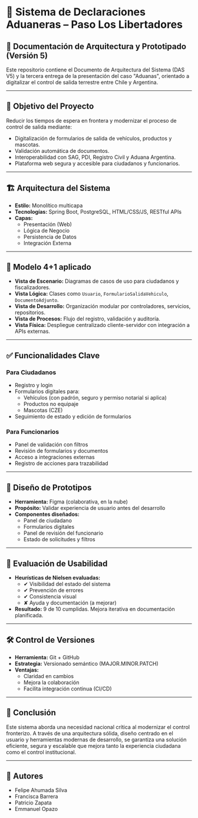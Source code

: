 # 🛂 Sistema de Declaraciones Aduaneras – Paso Los Libertadores

## 📘 Documentación de Arquitectura y Prototipado (Versión 5)

Este repositorio contiene el Documento de Arquitectura del Sistema (DAS V5) y la tercera entrega de la presentación del caso "Aduanas", orientado a digitalizar el control de salida terrestre entre Chile y Argentina.

---

## 🎯 Objetivo del Proyecto

Reducir los tiempos de espera en frontera y modernizar el proceso de control de salida mediante:

- Digitalización de formularios de salida de vehículos, productos y mascotas.
- Validación automática de documentos.
- Interoperabilidad con SAG, PDI, Registro Civil y Aduana Argentina.
- Plataforma web segura y accesible para ciudadanos y funcionarios.

---

## 🏗️ Arquitectura del Sistema

- **Estilo:** Monolítico multicapa
- **Tecnologías:** Spring Boot, PostgreSQL, HTML/CSS/JS, RESTful APIs
- **Capas:**
  - Presentación (Web)
  - Lógica de Negocio
  - Persistencia de Datos
  - Integración Externa

---

## 🧩 Modelo 4+1 aplicado

- **Vista de Escenario:** Diagramas de casos de uso para ciudadanos y fiscalizadores.
- **Vista Lógica:** Clases como `Usuario`, `FormularioSalidaVehiculo`, `DocumentoAdjunto`.
- **Vista de Desarrollo:** Organización modular por controladores, servicios, repositorios.
- **Vista de Procesos:** Flujo del registro, validación y auditoría.
- **Vista Física:** Despliegue centralizado cliente-servidor con integración a APIs externas.

---

## ✅ Funcionalidades Clave

### Para Ciudadanos
- Registro y login
- Formularios digitales para:
  - Vehículos (con padrón, seguro y permiso notarial si aplica)
  - Productos no equipaje
  - Mascotas (CZE)
- Seguimiento de estado y edición de formularios

### Para Funcionarios
- Panel de validación con filtros
- Revisión de formularios y documentos
- Acceso a integraciones externas
- Registro de acciones para trazabilidad

---

## 🎨 Diseño de Prototipos

- **Herramienta:** Figma (colaborativa, en la nube)
- **Propósito:** Validar experiencia de usuario antes del desarrollo
- **Componentes diseñados:**
  - Panel de ciudadano
  - Formularios digitales
  - Panel de revisión del funcionario
  - Estado de solicitudes y filtros

---

## 🧪 Evaluación de Usabilidad

- **Heurísticas de Nielsen evaluadas:**
  - ✔ Visibilidad del estado del sistema
  - ✔ Prevención de errores
  - ✔ Consistencia visual
  - ✘ Ayuda y documentación (a mejorar)
- **Resultado:** 9 de 10 cumplidas. Mejora iterativa en documentación planificada.

---

## 🛠 Control de Versiones

- **Herramienta:** Git + GitHub
- **Estrategia:** Versionado semántico (MAJOR.MINOR.PATCH)
- **Ventajas:**
  - Claridad en cambios
  - Mejora la colaboración
  - Facilita integración continua (CI/CD)

---

## 🏁 Conclusión

Este sistema aborda una necesidad nacional crítica al modernizar el control fronterizo. A través de una arquitectura sólida, diseño centrado en el usuario y herramientas modernas de desarrollo, se garantiza una solución eficiente, segura y escalable que mejora tanto la experiencia ciudadana como el control institucional.

---

## 👥 Autores

- Felipe Ahumada Silva  
- Francisca Barrera  
- Patricio Zapata  
- Emmanuel Opazo
